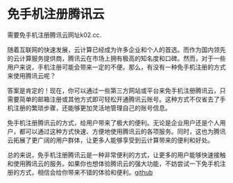 # 免手机注册腾讯云

需要免手机注册腾讯云网址k02.cc.

随着互联网的快速发展，云计算已经成为许多企业和个人的首选。而作为国内领先的云计算服务提供商，腾讯云在市场上拥有极高的知名度和口碑。然而，对于一些用户来说，手机注册可能会带来一定的不便。那么，有没有一种免手机注册的方式来使用腾讯云呢？

答案是肯定的！现在，你可以通过一些第三方网站或平台来免手机注册腾讯云，只需要简单的邮箱注册或其他方式即可轻松开通腾讯云账号。这种方式不仅省去了手机注册的繁琐步骤，还能够更加灵活地管理自己的账号信息。

免手机注册腾讯云的方式，给用户带来了极大的便利。无论是企业用户还是个人用户，都可以通过这种方式快速、方便地使用腾讯云的各项服务。同时，这也为腾讯云拓展了更广阔的用户群体，让更多人能够享受到云计算带来的便利和好处。

总的来说，免手机注册腾讯云是一种非常便利的方式，让更多的用户能够快速接触和使用腾讯云的服务。如果你也想体验腾讯云的强大功能，不妨尝试一下免手机注册的方式，相信会给你带来不错的体验和便利。[github](https://github.com)